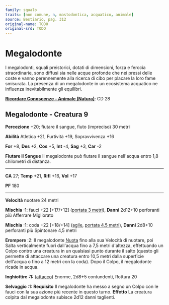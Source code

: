 ```yaml
---
family: squalo
traits: [non comune, n, mastodontica, acquatico, animale]
source: Bestiario, pag. 312
original-name: TODO
original-srd: TODO
---
```


# Megalodonte

I megalodonti, squali preistorici, dotati di dimensioni, forza e ferocia
straordinarie, sono diffusi sia nelle acque profonde che nei pressi delle coste
e vanno perennemente alla ricerca di cibo per placare la loro fame smisurata. La
presenza di un megalodonte in un ecosistema acquatico ne influenza
inevitabilmente gli equilibri.

**[Ricordare Conoscenze - Animale (Natura)](/azioni/abilita/ricordare-conoscenze)**:
CD 28

## Megalodonte - Creatura 9

**Percezione** +20; fiutare il sangue, fiuto (impreciso) 30 metri

**Abilità** Atletica +21, Furtività +19, Sopravvivenza +16

**For** +8, **Des** +2, **Cos** +5, **Int** -4, **Sag** +3, **Car** -2

**Fiutare il Sangue** Il megalodonte può fiutare il sangue nell'acqua entro 1,8
chilometri di distanza.

---

**CA** 27; **Temp** +21, **Rifl** +16, **Vol** +17

**PF** 180

---

**Velocità** nuotare 24 metri

**Mischia** :1: fauci +22 \[+17/+12] ([portata 3 metri](/tratti/portata)),
**Danni** 2d12+10 perforanti più Afferrare Migliorato

**Mischia** :1: coda +22 \[+18/+14] ([agile](/tratti/agile),
[portata 4,5 metri](/tratti/portata)), **Danni** 2d8+10 perforanti più
Spintonare 4,5 metri

**Erompere** :2: Il megalodonte [Nuota](/azioni/abilita/nuotare) fino alla sua
Velocità di nuotare, poi Salta verticalmente fuori dall'acqua fino a 7,5 metri
d'altezza, effettuando un Colpo contro una creatura in un qualsiasi punto
durante il salto (questo gli permette di attaccare una creatura entro 10,5 metri
dalla superficie dell'acqua o fino a 12 metri con la coda). Dopo il Colpo, il
megalodonte ricade in acqua.

**Inghiottire** **:1:** ([attacco](/tratti/attacco)) Enorme, 2d8+5 contundenti,
Rottura 20

**Selvaggio** :1: **Requisito** Il megalodonte ha messo a segno un Colpo con le
fauci con la sua azione più recente in questo turno. **Effetto** La creatura
colpita dal megalodonte subisce 2d12 danni taglienti.
